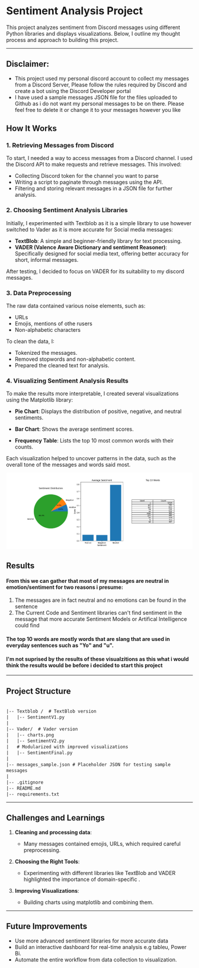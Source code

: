 # Sentiment Analysis Project

This project analyzes sentiment from Discord messages using different Python libraries and displays visualizations. Below, I outline my thought process and approach to building this project.

---

## Disclaimer:
 - This project used my personal discord account to collect my messages from a Discord Server, Please follow the rules required by Discord and create a bot using the Discord Developer portal
 - I have used a sample messages JSON file for the files uploaded to Github as i do not want my personal messages to be on there. Please feel free to delete it or change it to your messages however you like

## **How It Works**

### **1. Retrieving Messages from Discord**

To start, I needed a way to access messages from a Discord channel. I used the Discord API to make requests and retrieve messages. This involved:

- Collecting Discord token for the channel you want to parse
- Writing a script to paginate through messages using the API.
- Filtering and storing relevant messages in a JSON file for further analysis.

### **2. Choosing Sentiment Analysis Libraries**

Initially, I experimented with Textblob as it is a simple library to use however switched to Vader as it is more accurate for Social media messages:

- **TextBlob**: A simple and beginner-friendly library for text processing.
- **VADER (Valence Aware Dictionary and sentiment Reasoner)**: Specifically designed for social media text, offering better accuracy for short, informal messages.

After testing, I decided to focus on VADER for its suitability to my discord messages.

### **3. Data Preprocessing**

The raw data contained various noise elements, such as:

- URLs
- Emojis, mentions of othe rusers
- Non-alphabetic characters

To clean the data, I:

- Tokenized the messages.
- Removed stopwords and non-alphabetic content.
- Prepared the cleaned text for analysis.

### **4. Visualizing Sentiment Analysis Results**

To make the results more interpretable, I created several visualizations using the Matplotlib library:

- **Pie Chart**: Displays the distribution of positive, negative, and neutral sentiments.
- **Bar Chart**: Shows the average sentiment scores.

- **Frequency Table**: Lists the top 10 most common words with their counts.

Each visualization helped to uncover patterns in the data, such as the overall tone of the messages and words said most.

![alt text](Vader/Charts.png)


## Results

#### From this we can gather that most of my messages are neutral in emotion/sentiment for two reasons i presume:

 1. The messages are in fact neutral and no emotions can be found in the sentence
 2. The Current Code and Sentiment libraries can't find  sentiment in the message that more accurate Sentiment Models or Artifical Intelligence could find

#### The top 10 words are mostly  words that are slang that are used in everyday sentences such as "Yo" and "u".

 #### I'm not suprised by the results of these visualzitions as this what i would think the results would be before i decided to start this project
---

## **Project Structure**

```

|-- Textblob /  # TextBlob version
|   |-- SentimentV1.py
|
|-- Vader/  # Vader version 
|   |-- charts.png
|   |-- SentimentV2.py
|   # Modularized with improved visualizations
|   |-- SentimentFinal.py
|  
|-- messages_sample.json # Placeholder JSON for testing sample messages
|
|-- .gitignore
|-- README.md
|-- requirements.txt
```

---

## **Challenges and Learnings**

1. **Cleaning and processing data**:

   - Many messages contained emojis, URLs,  which required careful preprocessing.

2. **Choosing the Right Tools**:

   - Experimenting with different libraries like TextBlob and VADER highlighted the importance of domain-specific .

3. **Improving Visualizations**:

   - Building charts using matplotlib and combining them.

---

## **Future Improvements**

- Use more advanced sentiment libraries for more accurate data
- Build an interactive dashboard for real-time analysis e.g tableu, Power Bi.
- Automate the entire workflow from data collection to visualization.
